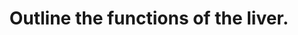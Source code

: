---
title: "Outline the functions of the liver."
entityType: SAQ
exam: PEX
college: CICM
year: 2017
sitting: B
question: 20
passRate: 86
EC_extraCredit:
- "This is a very straightforward question testing breadth of knowledge rather than depth."
- "It was well answered by the majority of candidates."
---